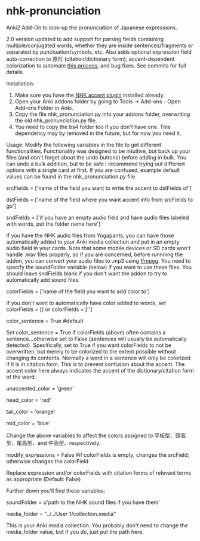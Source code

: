 # nhk-pronunciation
Anki2 Add-On to look-up the pronunciation of Japanese expressions.

2.0 version updated to add support for parsing fields containing multiple/conjugated words, 
whether they are inside sentences/fragments or separated by punctuation/symbols, etc. Also adds optional expression field auto-correction to 原形 (citation/dictionary form); accent-dependent colorization to automate [this process](https://www.youtube.com/watch?v=cy7GvwI7uV8&t=4m10s); and bug fixes. See commits for full details.


Installation:
1. Make sure you have the [NHK accent plugin](https://ankiweb.net/shared/info/932119536) installed already.
2. Open your Anki addons folder by going to Tools -> Add-ons - Open Add-ons Folder in Anki.
3. Copy the file nhk_pronunciation.py into your addons folder, overwriting the old nhk_pronunciation.py file.
4. You need to copy the bs4 folder too if you don't have one. This dependency may by removed in the future, but for now you need it.

Usage:
Modify the following variables in the file to get different functionalities. Functionality was designed to be intuitive, but back up your files (and don't forget about the undo buttons) before adding in bulk. You can undo a bulk addition, but to be safe I recommend trying out different options with a single card at first. If you are confused, example default values can be found in the nhk_pronunciation.py file.

srcFields = ['name of the field you want to write the accent to dstFields of']    

dstFields = ['name of the field where you want accent info from srcFields to go']

sndFields = ['if you have an empty audio field and have audio files labeled with words, put the folder name here']

If you have the NHK audio files from Yogapants, you can have those automatically added to your Anki media collection and put in an empty audio field in your cards. Note that some mobile devices or SD cards won't handle .wav files properly, so if you are concerned, before runnning the addon, you can convert your audio files to .mp3 using [ffmpeg](http://ffmpeg.org/ffmpeg.html#Video-and-Audio-file-format-conversion). You need to specify the soundFolder variable (below) if you want to use these files. You should leave sndFields blank if you don't want the addon to try to automatically add sound files.

colorFields = ['name of the field you want to add color to']

If you don't want to automatically have color added to words, set colorFields = [] or colorFields = ['']

color_sentence = True #default

Set color_sentence = True if colorFields (above) often contains a sentence...otherwise set to False (sentences will usually be automatically detected). Specifically, set to True if you want colorFields to not be overwritten, but merely to be colorized to the extent possible without changing its contents. Normally a word in a sentence will only be colorized if it is in citation form. This is to prevent confusion about the accent. The accent color here always indicates the accent of the dictionary/citation form of the word.

unaccented_color = 'green'

head_color = 'red'

tail_color = 'orange'

mid_color = 'blue'

Change the above variables to affect the colors assigned to 平板型、頭高型、尾高型、and 中高型、respectively.

modify_expressions = False #if colorFields is empty, changes the srcField; otherwise changes the colorField

Replace expression and/or colorFields with citation forms of relevant terms as appropriate (Default: False)

Further down you'll find these variables:

soundFolder = u'path to the NHK sound files if you have them'

media_folder = "../../User 1/collection.media"

This is your Anki media collection. You probably don't need to change the media_folder value, but if you do, just put the path here.

